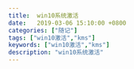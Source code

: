 ```yaml
---
title:  win10系统激活
date:   2019-03-06 15:10:00 +0800
categories: ["随记"]
tags: ["win10激活","kms"]
keywords: ["win10激活","kms"]
description: "win10系统激活"
---
```

